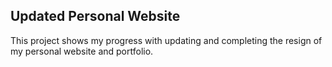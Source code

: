 Updated Personal Website
------------------------

This project shows my progress with updating and completing the resign of my personal website and portfolio.